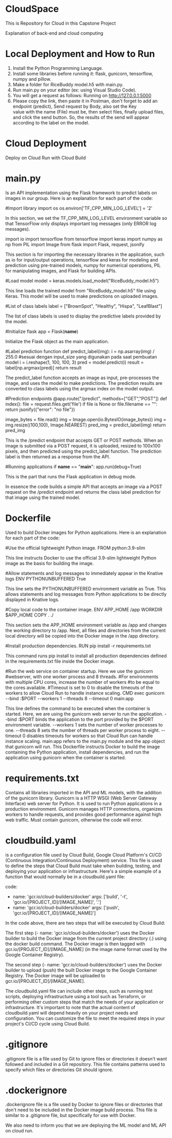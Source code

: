 # CloudSpace
This is Repository for Cloud in this Capstone Project

Explanation of back-end and cloud computing


# Local Deployment and How to Run
1. Install the Python Programming Language.
2. Install some libraries before running it: flask, gunicorn, tensorflow, numpy and pillow.
3. Make a folder for RiceBuddy model.h5 with main.py.
4. Run main.py on your editor (ex: using Visual Studio Code).
5. You will get a request as follows: Running on http://127.0.0.1:5000
6. Please copy the link, then paste it in Postman, don't forget to add an endpoint (predict), Send request by Body, also set the Key    
   value with the name (File) must be, then select files, finally upload files, and click the send button. So, the results of the send 
   will appear according to the label on the model.


# Cloud Deployment
Deploy on Cloud Run with Cloud Build


# main.py 
Is an API implementation using the Flask framework to predict labels on images in our group. Here is an explanation for each part of the code:


#Import library
import os
os.environ['TF_CPP_MIN_LOG_LEVEL'] = '2'


In this section, we set the TF_CPP_MIN_LOG_LEVEL environment variable so that TensorFlow only displays important log messages (only ERROR log messages).


import io
import tensorflow
from tensorflow import keras
import numpy as np
from PIL import Image
from flask import Flask, request, jsonify


This section is for importing the necessary libraries in the application, such as io for input/output operations, tensorflow and keras for modeling and prediction using pre-trained models, numpy for numerical operations, PIL for manipulating images, and Flask for building APIs.


#Load model
model = keras.models.load_model("RiceBuddy_model.h5")


This line loads the trained model from "RiceBuddy_model.h5" file using Keras. This model will be used to make predictions on uploaded images.


#List of class labels
label = ["BrownSpot", "Healthy", "Hispa", "LeafBlast"]


The list of class labels is used to display the predictive labels provided by the model.


#Initialize flask
app = Flask(__name__)


Initialize the Flask object as the main application.


#Label prediction function
def predict_label(img):
   i = np.asarray(img) / 255.0
   #sesuai dengan input_size yang digunakan pada saat pembuatan model
   i = i.reshape(1, 100, 100, 3)
   pred = model.predict(i)
   result = label[np.argmax(pred)]
   return result



The predict_label function accepts an image as input, pre-processes the image, and uses the model to make predictions. The prediction results are converted to class labels using the argmax index on the model output.


#Prediction endpoints
@app.route("/predict", methods=["GET","POST"])
def index():
   file = request.files.get('file')
   if file is None or file.filename == "":
         return jsonify({"error": "no file"})

   image_bytes = file.read()
   img = Image.open(io.BytesIO(image_bytes))
   img = img.resize((100,100), Image.NEAREST)
   pred_img = predict_label(img)
   return pred_img


This is the /predict endpoint that accepts GET or POST methods. When an image is submitted via a POST request, it is uploaded, resized to 100x100 pixels, and then predicted using the predict_label function. The prediction label is then returned as a response from the API.


#Running applications
if __name__ == "__main__":
   app.run(debug=True)


This is the part that runs the Flask application in debug mode.


In essence the code builds a simple API that accepts an image via a POST request on the /predict endpoint and returns the class label prediction for that image using the trained model.


# Dockerfile
Used to build Docker images for Python applications. Here is an explanation for each part of the code:


#Use the official lightweight Python image.
FROM python:3.9-slim


This line instructs Docker to use the official 3.9-slim lightweight Python image as the basis for building the image.


#Allow statements and log messages to immediately appear in the Knative logs
ENV PYTHONUNBUFFERED True


This line sets the PYTHONUNBUFFERED environment variable as True. This allows statements and log messages from Python applications to be directly displayed in Knative logs.


#Copy local code to the container image.
ENV APP_HOME /app
WORKDIR $APP_HOME
COPY . ./


This section sets the APP_HOME environment variable as /app and changes the working directory to /app. Next, all files and directories from the current local directory will be copied into the Docker image in the /app directory.


#Install production dependencies.
RUN pip install -r requirements.txt


This command runs pip install to install all production dependencies defined in the requirements.txt file inside the Docker image.


#Run the web service on container startup. Here we use the gunicorn
#webserver, with one worker process and 8 threads.
#For environments with multiple CPU cores, increase the number of workers
#to be equal to the cores available.
#Timeout is set to 0 to disable the timeouts of the workers to allow Cloud Run to handle instance scaling.
CMD exec gunicorn --bind :$PORT --workers 1 --threads 8 --timeout 0 main:app


This line defines the command to be executed when the container is started. Here, we are using the gunicorn web server to run the application. --bind :$PORT binds the application to the port provided by the $PORT environment variable. --workers 1 sets the number of worker processes to one. --threads 8 sets the number of threads per worker process to eight. --timeout 0 disables timeouts for workers so that Cloud Run can handle instance scaling. main:app refers to the main.py module and the app object that gunicorn will run. This Dockerfile instructs Docker to build the image containing the Python application, install dependencies, and run the application using gunicorn when the container is started.


# requirements.txt
Contains all libraries imported in the API and ML models, with the addition of the gunicorn library. Gunicorn is a HTTP WSGI (Web Server Gateway Interface) web server for Python. It is used to run Python applications in a production environment. Gunicorn manages HTTP connections, organizes workers to handle requests, and provides good performance against high web traffic. Must contain gunicorn, otherwise the code will error.


# cloudbuild.yaml
is a configuration file used by Cloud Build, Google Cloud Platform's CI/CD (Continuous Integration/Continuous Deployment) service. This file is used to define the steps that Cloud Build must take when building, testing, and deploying your application or infrastructure. Here's a simple example of a function that would normally be in a cloudbuild.yaml file:


code:
  - name: 'gcr.io/cloud-builders/docker'
    args: ['build', '-t', 'gcr.io/[PROJECT_ID]/[IMAGE_NAME]', '.']
  - name: 'gcr.io/cloud-builders/docker'
    args: ['push', 'gcr.io/[PROJECT_ID]/[IMAGE_NAME]']


In the code above, there are two steps that will be executed by Cloud Build:


The first step (- name: 'gcr.io/cloud-builders/docker') uses the Docker builder to build the Docker image from the current project directory (.) using the docker build command. The Docker image is then tagged with gcr.io/[PROJECT_ID]/[IMAGE_NAME] (in the image name format used by the Google Container Registry).


The second step (- name: 'gcr.io/cloud-builders/docker') uses the Docker builder to upload (push) the built Docker image to the Google Container Registry. The Docker image will be uploaded to gcr.io/[PROJECT_ID]/[IMAGE_NAME].


The cloudbuild.yaml file can include other steps, such as running test scripts, deploying infrastructure using a tool such as Terraform, or performing other custom steps that match the needs of your application or infrastructure. It's important to note that the actual content of cloudbuild.yaml will depend heavily on your project needs and configuration. You can customize the file to meet the required steps in your project's CI/CD cycle using Cloud Build.


# .gitignore
.gitignore file is a file used by Git to ignore files or directories it doesn't want followed and included in a Git repository. This file contains patterns used to specify which files or directories Git should ignore.


# .dockerignore
.dockerignore file is a file used by Docker to ignore files or directories that don't need to be included in the Docker image build process. This file is similar to a .gitignore file, but specifically for use with Docker.


We also need to inform you that we are deploying the ML model and ML API on cloud run.
